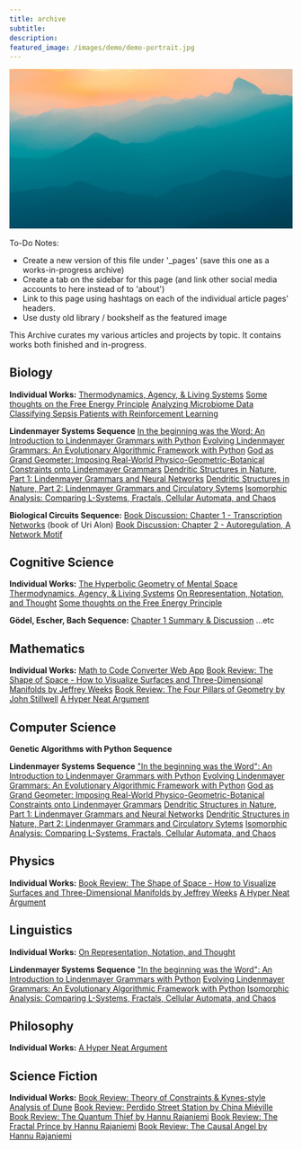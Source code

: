```yaml
---
title: archive
subtitle: 
description: 
featured_image: /images/demo/demo-portrait.jpg
---
```


![](/images/demo/demo-landscape.jpg)

To-Do Notes:

- Create a new version of this file under '_pages' (save this one as a works-in-progress archive)
- Create a tab on the sidebar for this page (and link other social media accounts to here instead of to 'about')
- Link to this page using hashtags on each of the individual article pages' headers.
- Use dusty old library / bookshelf as the featured image

This Archive curates my various articles and projects by topic.  It contains works both finished and in-progress.
## Biology

**Individual Works:**
[Thermodynamics, Agency, & Living Systems](https://mundyreimer.github.io/blog/thermodynamics-agency-livingsystems)
[Some thoughts on the Free Energy Principle]()
[Analyzing Microbiome Data](https://towardsdatascience.com/analyzing-microbiome-data-320728b56b8e)
[Classifying Sepsis Patients with Reinforcement Learning](https://github.com/mundyreimer/RL-Sepsis-Prediction)

**Lindenmayer Systems Sequence**
[In the beginning was the Word: An Introduction to Lindenmayer Grammars with Python]()
[Evolving Lindenmayer Grammars: An Evolutionary Algorithmic Framework with Python]()
[God as Grand Geometer: Imposing Real-World Physico-Geometric-Botanical Constraints onto Lindenmayer Grammars]()
[Dendritic Structures in Nature, Part 1: Lindenmayer Grammars and Neural Networks]()
[Dendritic Structures in Nature, Part 2: Lindenmayer Grammars and Circulatory Sytems]()
[Isomorphic Analysis: Comparing L-Systems, Fractals, Cellular Automata, and Chaos]()

**Biological Circuits Sequence:**
[Book Discussion: Chapter 1 - Transcription Networks]() (book of Uri Alon)
[Book Discussion: Chapter 2 - Autoregulation, A Network Motif]()

## Cognitive Science

**Individual Works:**
[The Hyperbolic Geometry of Mental Space](https://mundyreimer.github.io/blog/hyperbolic-geometry-mental-space)
[Thermodynamics, Agency, & Living Systems](https://mundyreimer.github.io/blog/thermodynamics-agency-livingsystems)
[On Representation, Notation, and Thought]()
[Some thoughts on the Free Energy Principle]()

**Gödel, Escher, Bach Sequence:**
[Chapter 1 Summary & Discussion]()
...etc

## Mathematics

**Individual Works:**
[Math to Code Converter Web App](https://mundyreimer.github.io/math2code_sphinx_docs/)
[Book Review: The Shape of Space - How to Visualize Surfaces and Three-Dimensional Manifolds by Jeffrey Weeks]()
[Book Review: The Four Pillars of Geometry by John Stillwell]()
[A Hyper Neat Argument]()

## Computer Science

**Genetic Algorithms with Python Sequence**

**Lindenmayer Systems Sequence**
["In the beginning was the Word": An Introduction to Lindenmayer Grammars with Python]()
[Evolving Lindenmayer Grammars: An Evolutionary Algorithmic Framework with Python]()
[God as Grand Geometer: Imposing Real-World Physico-Geometric-Botanical Constraints onto Lindenmayer Grammars]()
[Dendritic Structures in Nature, Part 1: Lindenmayer Grammars and Neural Networks]()
[Dendritic Structures in Nature, Part 2: Lindenmayer Grammars and Circulatory Sytems]()
[Isomorphic Analysis: Comparing L-Systems, Fractals, Cellular Automata, and Chaos]()

## Physics

**Individual Works:**
[Book Review: The Shape of Space - How to Visualize Surfaces and Three-Dimensional Manifolds by Jeffrey Weeks]()
[A Hyper Neat Argument]()

## Linguistics

**Individual Works:**
[On Representation, Notation, and Thought]()

**Lindenmayer Systems Sequence**
["In the beginning was the Word": An Introduction to Lindenmayer Grammars with Python]()
[Evolving Lindenmayer Grammars: An Evolutionary Algorithmic Framework with Python]()
[Isomorphic Analysis: Comparing L-Systems, Fractals, Cellular Automata, and Chaos]()

## Philosophy

**Individual Works:**
[A Hyper Neat Argument]()

## Science Fiction

**Individual Works:**
[Book Review: Theory of Constraints & Kynes-style Analysis of Dune](https://mundyreimer.github.io/blog/theory-of-constraints-dune)
[Book Review: Perdido Street Station by China Miéville](https://mundyreimer.github.io/blog/book-review-perdidostreetstation)
[Book Review: The Quantum Thief by Hannu Rajaniemi]()
[Book Review: The Fractal Prince by Hannu Rajaniemi]()
[Book Review: The Causal Angel by Hannu Rajaniemi]()





